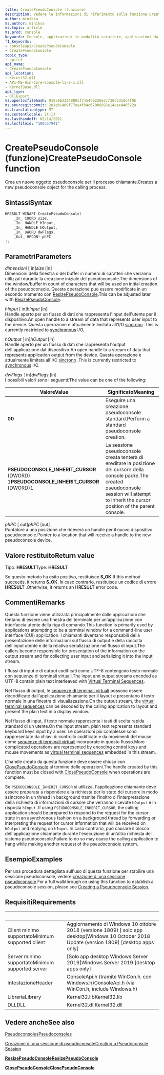 ```yaml
---
title: CreatePseudoConsole (funzione)
description: Vedere le informazioni di riferimento sulla funzione CreatePseudoConsole, che alloca un nuovo pseudoconsole per il processo chiamante.
author: miniksa
ms.author: miniksa
ms.topic: article
ms.prod: console
keywords: Console, applicazioni in modalità carattere, applicazioni da riga di comando, applicazioni Terminal, API console, conpty, pseudoconsole
f1_keywords:
- consoleapi/CreatePseudoConsole
- CreatePseudoConsole
topic_type:
- apiref
api_name:
- CreatePseudoConsole
api_location:
- Kernel32.dll
- API-MS-Win-Core-Console-l1-2-1.dll
- KernelBase.dll
api_type:
- DllExport
ms.openlocfilehash: 91958b23348895f7454c9228e3c730d231dc4f0b
ms.sourcegitcommit: 281eb1469f77ae4fb4c67806898e14eac440522a
ms.translationtype: MT
ms.contentlocale: it-IT
ms.lasthandoff: 02/14/2021
ms.locfileid: "100357941"
---
```

# <a name="createpseudoconsole-function"></a><span data-ttu-id="02d2d-104">CreatePseudoConsole (funzione)</span><span class="sxs-lookup"><span data-stu-id="02d2d-104">CreatePseudoConsole function</span></span>

<span data-ttu-id="02d2d-105">Crea un nuovo oggetto pseudoconsole per il processo chiamante.</span><span class="sxs-lookup"><span data-stu-id="02d2d-105">Creates a new pseudoconsole object for the calling process.</span></span>

## <a name="syntax"></a><span data-ttu-id="02d2d-106">Sintassi</span><span class="sxs-lookup"><span data-stu-id="02d2d-106">Syntax</span></span>

```C
HRESULT WINAPI CreatePseudoConsole(
    _In_ COORD size,
    _In_ HANDLE hInput,
    _In_ HANDLE hOutput,
    _In_ DWORD dwFlags,
    _Out_ HPCON* phPC
);
```

## <a name="parameters"></a><span data-ttu-id="02d2d-107">Parametri</span><span class="sxs-lookup"><span data-stu-id="02d2d-107">Parameters</span></span>

<span data-ttu-id="02d2d-108">*dimensioni* \[ in\]</span><span class="sxs-lookup"><span data-stu-id="02d2d-108">*size* \[in\]</span></span>  
<span data-ttu-id="02d2d-109">Dimensioni della finestra o del buffer in numero di caratteri che verranno utilizzati durante la creazione iniziale del pseudoconsole.</span><span class="sxs-lookup"><span data-stu-id="02d2d-109">The dimensions of the window/buffer in count of characters that will be used on initial creation of the pseudoconsole.</span></span> <span data-ttu-id="02d2d-110">Questa operazione può essere modificata in un secondo momento con [ResizePseudoConsole](resizepseudoconsole.md).</span><span class="sxs-lookup"><span data-stu-id="02d2d-110">This can be adjusted later with [ResizePseudoConsole](resizepseudoconsole.md).</span></span>

<span data-ttu-id="02d2d-111">*hInput* \[ in\]</span><span class="sxs-lookup"><span data-stu-id="02d2d-111">*hInput* \[in\]</span></span>  
<span data-ttu-id="02d2d-112">Handle aperto per un flusso di dati che rappresenta l'input dell'utente per il dispositivo.</span><span class="sxs-lookup"><span data-stu-id="02d2d-112">An open handle to a stream of data that represents user input to the device.</span></span> <span data-ttu-id="02d2d-113">Questa operazione è attualmente limitata all'I/O [sincrono](/windows/desktop/Sync/synchronization-and-overlapped-input-and-output) .</span><span class="sxs-lookup"><span data-stu-id="02d2d-113">This is currently restricted to [synchronous](/windows/desktop/Sync/synchronization-and-overlapped-input-and-output) I/O.</span></span>

<span data-ttu-id="02d2d-114">*hOutput* \[ in\]</span><span class="sxs-lookup"><span data-stu-id="02d2d-114">*hOutput* \[in\]</span></span>  
<span data-ttu-id="02d2d-115">Handle aperto per un flusso di dati che rappresenta l'output dell'applicazione dal dispositivo.</span><span class="sxs-lookup"><span data-stu-id="02d2d-115">An open handle to a stream of data that represents application output from the device.</span></span> <span data-ttu-id="02d2d-116">Questa operazione è attualmente limitata all'I/O [sincrono](/windows/desktop/Sync/synchronization-and-overlapped-input-and-output) .</span><span class="sxs-lookup"><span data-stu-id="02d2d-116">This is currently restricted to [synchronous](/windows/desktop/Sync/synchronization-and-overlapped-input-and-output) I/O.</span></span>

<span data-ttu-id="02d2d-117">*dwFlags* \[ in\]</span><span class="sxs-lookup"><span data-stu-id="02d2d-117">*dwFlags* \[in\]</span></span>  
<span data-ttu-id="02d2d-118">I possibili valori sono i seguenti:</span><span class="sxs-lookup"><span data-stu-id="02d2d-118">The value can be one of the following:</span></span>

| <span data-ttu-id="02d2d-119">Valore</span><span class="sxs-lookup"><span data-stu-id="02d2d-119">Value</span></span> | <span data-ttu-id="02d2d-120">Significato</span><span class="sxs-lookup"><span data-stu-id="02d2d-120">Meaning</span></span> |
|-|-|
| <span data-ttu-id="02d2d-121">**0**</span><span class="sxs-lookup"><span data-stu-id="02d2d-121">**0**</span></span> | <span data-ttu-id="02d2d-122">Eseguire una creazione pseudoconsole standard.</span><span class="sxs-lookup"><span data-stu-id="02d2d-122">Perform a standard pseudoconsole creation.</span></span> |
| <span data-ttu-id="02d2d-123">**PSEUDOCONSOLE_INHERIT_CURSOR** (DWORD) 1</span><span class="sxs-lookup"><span data-stu-id="02d2d-123">**PSEUDOCONSOLE_INHERIT_CURSOR** (DWORD)1</span></span> | <span data-ttu-id="02d2d-124">La sessione pseudoconsole creata tenterà di ereditare la posizione del cursore della console padre.</span><span class="sxs-lookup"><span data-stu-id="02d2d-124">The created pseudoconsole session will attempt to inherit the cursor position of the parent console.</span></span> |

<span data-ttu-id="02d2d-125">*phPC* \[ out\]</span><span class="sxs-lookup"><span data-stu-id="02d2d-125">*phPC* \[out\]</span></span>  
<span data-ttu-id="02d2d-126">Puntatore a una posizione che riceverà un handle per il nuovo dispositivo pseudoconsole.</span><span class="sxs-lookup"><span data-stu-id="02d2d-126">Pointer to a location that will receive a handle to the new pseudoconsole device.</span></span>

## <a name="return-value"></a><span data-ttu-id="02d2d-127">Valore restituito</span><span class="sxs-lookup"><span data-stu-id="02d2d-127">Return value</span></span>

<span data-ttu-id="02d2d-128">Tipo: **HRESULT**</span><span class="sxs-lookup"><span data-stu-id="02d2d-128">Type: **HRESULT**</span></span>

<span data-ttu-id="02d2d-129">Se questo metodo ha esito positivo, restituisce **S_OK**.</span><span class="sxs-lookup"><span data-stu-id="02d2d-129">If this method succeeds, it returns **S_OK**.</span></span> <span data-ttu-id="02d2d-130">In caso contrario, restituisce un codice di errore **HRESULT** .</span><span class="sxs-lookup"><span data-stu-id="02d2d-130">Otherwise, it returns an **HRESULT** error code.</span></span>

## <a name="remarks"></a><span data-ttu-id="02d2d-131">Commenti</span><span class="sxs-lookup"><span data-stu-id="02d2d-131">Remarks</span></span>

<span data-ttu-id="02d2d-132">Questa funzione viene utilizzata principalmente dalle applicazioni che tentano di essere una finestra del terminale per un'applicazione con interfaccia utente della riga di comando.</span><span class="sxs-lookup"><span data-stu-id="02d2d-132">This function is primarily used by applications attempting to be a terminal window for a command-line user interface (CUI) application.</span></span> <span data-ttu-id="02d2d-133">I chiamanti diventano responsabili della presentazione delle informazioni sul flusso di output e della raccolta dell'input utente e della relativa serializzazione nel flusso di input.</span><span class="sxs-lookup"><span data-stu-id="02d2d-133">The callers become responsible for presentation of the information on the output stream and for collecting user input and serializing it into the input stream.</span></span>

<span data-ttu-id="02d2d-134">I flussi di input e di output codificati come UTF-8 contengono testo normale con sequenze di [terminali virtuali](console-virtual-terminal-sequences.md).</span><span class="sxs-lookup"><span data-stu-id="02d2d-134">The input and output streams encoded as UTF-8 contain plain text interleaved with [Virtual Terminal Sequences](console-virtual-terminal-sequences.md).</span></span>

<span data-ttu-id="02d2d-135">Nel flusso di output, le [sequenze di terminali virtuali](console-virtual-terminal-sequences.md) possono essere decodificate dall'applicazione chiamante per il layout e presentano il testo normale in una finestra di visualizzazione.</span><span class="sxs-lookup"><span data-stu-id="02d2d-135">On the output stream, the [virtual terminal sequences](console-virtual-terminal-sequences.md) can be decoded by the calling application to layout and present the plain text in a display window.</span></span>

<span data-ttu-id="02d2d-136">Nel flusso di input, il testo normale rappresenta i tasti di scelta rapida standard di un utente.</span><span class="sxs-lookup"><span data-stu-id="02d2d-136">On the input stream, plain text represents standard keyboard keys input by a user.</span></span> <span data-ttu-id="02d2d-137">Le operazioni più complesse sono rappresentate da chiavi di controllo codificate e da movimenti del mouse come [sequenze di terminali virtuali](console-virtual-terminal-sequences.md) incorporate in questo flusso.</span><span class="sxs-lookup"><span data-stu-id="02d2d-137">More complicated operations are represented by encoding control keys and mouse movements as [virtual terminal sequences](console-virtual-terminal-sequences.md) embedded in this stream.</span></span>

<span data-ttu-id="02d2d-138">L'handle creato da questa funzione deve essere chiuso con [ClosePseudoConsole](closepseudoconsole.md) al termine delle operazioni.</span><span class="sxs-lookup"><span data-stu-id="02d2d-138">The handle created by this function must be closed with [ClosePseudoConsole](closepseudoconsole.md) when operations are complete.</span></span>

<span data-ttu-id="02d2d-139">Se `PSEUDOCONSOLE_INHERIT_CURSOR` si utilizza, l'applicazione chiamante deve essere preparata a rispondere alla richiesta per lo stato del cursore in modo asincrono in un thread in background tramite l'inoltro o l'interpretazione della richiesta di informazioni di cursore che verranno ricevute `hOutput` e in risposta `hInput` .</span><span class="sxs-lookup"><span data-stu-id="02d2d-139">If using `PSEUDOCONSOLE_INHERIT_CURSOR`, the calling application should be prepared to respond to the request for the cursor state in an asynchronous fashion on a background thread by forwarding or interpreting the request for cursor information that will be received on `hOutput` and replying on `hInput`.</span></span> <span data-ttu-id="02d2d-140">In caso contrario, può causare il blocco dell'applicazione chiamante durante l'esecuzione di un'altra richiesta del sistema pseudoconsole.</span><span class="sxs-lookup"><span data-stu-id="02d2d-140">Failure to do so may cause the calling application to hang while making another request of the pseudoconsole system.</span></span>

## <a name="examples"></a><span data-ttu-id="02d2d-141">Esempio</span><span class="sxs-lookup"><span data-stu-id="02d2d-141">Examples</span></span>

<span data-ttu-id="02d2d-142">Per una procedura dettagliata sull'uso di questa funzione per stabilire una sessione pseudoconsole, vedere [creazione di una sessione pseudoconsole](creating-a-pseudoconsole-session.md).</span><span class="sxs-lookup"><span data-stu-id="02d2d-142">For a full walkthrough on using this function to establish a pseudoconsole session, please see [Creating a Pseudoconsole Session](creating-a-pseudoconsole-session.md).</span></span>

## <a name="requirements"></a><span data-ttu-id="02d2d-143">Requisiti</span><span class="sxs-lookup"><span data-stu-id="02d2d-143">Requirements</span></span>

| &nbsp; | &nbsp; |
|-|-|
| <span data-ttu-id="02d2d-144">Client minimo supportato</span><span class="sxs-lookup"><span data-stu-id="02d2d-144">Minimum supported client</span></span> | <span data-ttu-id="02d2d-145">Aggiornamento di Windows 10 ottobre 2018 (versione 1809) \[ solo app desktop\]</span><span class="sxs-lookup"><span data-stu-id="02d2d-145">Windows 10 October 2018 Update (version 1809) \[desktop apps only\]</span></span> |
| <span data-ttu-id="02d2d-146">Server minimo supportato</span><span class="sxs-lookup"><span data-stu-id="02d2d-146">Minimum supported server</span></span> | <span data-ttu-id="02d2d-147">\[Solo app desktop Windows Server 2019\]</span><span class="sxs-lookup"><span data-stu-id="02d2d-147">Windows Server 2019 \[desktop apps only\]</span></span> |
| <span data-ttu-id="02d2d-148">Intestazione</span><span class="sxs-lookup"><span data-stu-id="02d2d-148">Header</span></span> | <span data-ttu-id="02d2d-149">ConsoleApi.h (tramite WinCon.h, con Windows.h)</span><span class="sxs-lookup"><span data-stu-id="02d2d-149">ConsoleApi.h (via WinCon.h, include Windows.h)</span></span> |
| <span data-ttu-id="02d2d-150">Libreria</span><span class="sxs-lookup"><span data-stu-id="02d2d-150">Library</span></span> | <span data-ttu-id="02d2d-151">Kernel32.lib</span><span class="sxs-lookup"><span data-stu-id="02d2d-151">Kernel32.lib</span></span> |
| <span data-ttu-id="02d2d-152">DLL</span><span class="sxs-lookup"><span data-stu-id="02d2d-152">DLL</span></span> | <span data-ttu-id="02d2d-153">Kernel32.dll</span><span class="sxs-lookup"><span data-stu-id="02d2d-153">Kernel32.dll</span></span> |

## <a name="see-also"></a><span data-ttu-id="02d2d-154">Vedere anche</span><span class="sxs-lookup"><span data-stu-id="02d2d-154">See also</span></span>

[<span data-ttu-id="02d2d-155">Pseudoconsoles</span><span class="sxs-lookup"><span data-stu-id="02d2d-155">Pseudoconsoles</span></span>](pseudoconsoles.md)

[<span data-ttu-id="02d2d-156">Creazione di una sessione di pseudoconsole</span><span class="sxs-lookup"><span data-stu-id="02d2d-156">Creating a Pseudoconsole Session</span></span>](creating-a-pseudoconsole-session.md)

[<span data-ttu-id="02d2d-157">**ResizePseudoConsole**</span><span class="sxs-lookup"><span data-stu-id="02d2d-157">**ResizePseudoConsole**</span></span>](resizepseudoconsole.md)

[<span data-ttu-id="02d2d-158">**ClosePseudoConsole**</span><span class="sxs-lookup"><span data-stu-id="02d2d-158">**ClosePseudoConsole**</span></span>](closepseudoconsole.md)